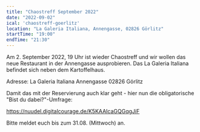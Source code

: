 ```yaml
---
title: "Chaostreff September 2022"
date: "2022-09-02"
ical: 'chaostreff-goerlitz'
location: "La Galeria Italiana, Annengasse, 02826 Görlitz"
startTime: "19:00"
endTime: "21:30"
---
```


Am 2. September 2022, 19 Uhr ist wieder Chaostreff und wir wollen das neue Restaurant in der Annengasse ausprobieren. Das La Galeria Italiana befindet sich neben dem Kartoffelhaus. 

Adresse:
La Galeria Italiana
Annengasse
02826 Görlitz


Damit das mit der Reservierung auch klar geht - hier nun die obligatorische "Bist du dabei?"-Umfrage:

https://nuudel.digitalcourage.de/K5KAAIcaGQGqgJiF

Bitte meldet euch bis zum 31.08. (Mittwoch) an.